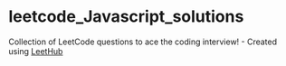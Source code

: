 # leetcode_Javascript_solutions
Collection of LeetCode questions to ace the coding interview! - Created using [LeetHub](https://github.com/QasimWani/LeetHub)

